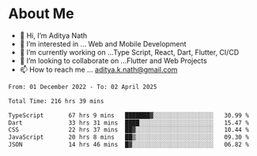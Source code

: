 # About Me

- 👋 Hi, I’m Aditya Nath
- 👀 I’m interested in ... Web and Mobile Development
- 🌱 I’m currently working on ...Type Script, React, Dart, Flutter, CI/CD
- 💞️ I’m looking to collaborate on ...Flutter and Web Projects
- 📫 How to reach me ... aditya.k.nath@gmail.com

<!--START_SECTION:waka-->

```txt
From: 01 December 2022 - To: 02 April 2025

Total Time: 216 hrs 39 mins

TypeScript       67 hrs 9 mins   ███████▓░░░░░░░░░░░░░░░░░   30.99 %
Dart             33 hrs 31 mins  ████░░░░░░░░░░░░░░░░░░░░░   15.47 %
CSS              22 hrs 37 mins  ██▓░░░░░░░░░░░░░░░░░░░░░░   10.44 %
JavaScript       20 hrs 8 mins   ██▒░░░░░░░░░░░░░░░░░░░░░░   09.30 %
JSON             14 hrs 46 mins  █▓░░░░░░░░░░░░░░░░░░░░░░░   06.82 %
```

<!--END_SECTION:waka-->

<!---
kronosking007/kronosking007 is a ✨ special ✨ repository because its `README.md` (this file) appears on your GitHub profile.
You can click the Preview link to take a look at your changes.
--->
